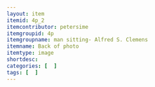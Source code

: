 ```yaml
---
layout: item
itemid: 4p_2
itemcontributor: petersime
itemgroupid: 4p
itemgroupname: man sitting- Alfred S. Clemens
itemname: Back of photo
itemtype: image
shortdesc: 
categories: [  ]
tags: [  ]
---
```







